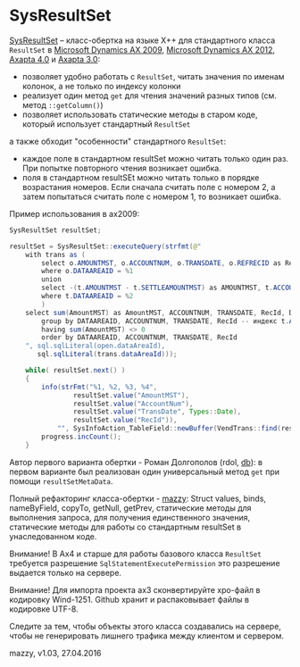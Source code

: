 # SysResultSet

[project]:https://github.com/mazzy-ax/SysResultSet
[license]:https://github.com/mazzy-ax/SysResultSet/blob/master/LICENSE

[SysResultSet][project] &ndash; класс-обертка на языке X++ для стандартного класса `ResultSet` в [Microsoft Dynamics AX 2009](ax2009), [Microsoft Dynamics AX 2012](ax2012), [Axapta 4.0](ax4) и [Axapta 3.0](ax3):

* позволяет удобно работать с `ResultSet`, читать значения по именам колонок, а не только по индексу колонки
* реализует один метод `get` для чтения значений разных типов (см. метод `::getColumn()`)
* позволяет использовать статические методы в старом коде, который использует стандартный `ResultSet`

а также обходит "особенности" стандартного `ResultSet`:

* каждое поле в стандартном resultSet можно читать только один раз. При попытке повторного чтения возникает ошибка.
* поля в стандартном resultSEt можно читать только в порядке возрастания номеров. Если сначала считать поле с номером 2, а затем попытаться считать поле с номером 1, то возникает ошибка.

Пример использования в ax2009:

```java
SysResultSet resultSet;

resultSet = SysResultSet::executeQuery(strfmt(@"
    with trans as (
        select o.AMOUNTMST, o.ACCOUNTNUM, o.TRANSDATE, o.REFRECID as RecId, o.DATAAREAID from VENDTRANSOPEN as o
        where o.DATAAREAID = %1
        union
        select -(t.AMOUNTMST - t.SETTLEAMOUNTMST) as AMOUNTMST, t.ACCOUNTNUM, t.TRANSDATE, t.RECID, t.DATAAREAID from VENDTRANS as t
        where t.DATAAREAID = %2
        )
    select sum(AmountMST) as AmountMST, ACCOUNTNUM, TRANSDATE, RecId, DATAAREAID from trans
        group by DATAAREAID, ACCOUNTNUM, TRANSDATE, RecId -- индекс t.AccountDateIdx, o.AccountDateIdx
        having sum(AmountMST) <> 0
        order by DATAAREAID, ACCOUNTNUM, TRANSDATE, RecId
    ", sql.sqlLiteral(open.dataAreaId),
       sql.sqlLiteral(trans.dataAreaId)));

    while( resultSet.next() )
    {
        info(strFmt("%1, %2, %3, %4",
                resultSet.value("AmountMST"),
                resultSet.value("AccountNum"),
                resultSet.value("TransDate", Types::Date),
                resultSet.value("RecId")),
            "", SysInfoAction_TableField::newBuffer(VendTrans::find(resultSet.value("RecId"))));
        progress.incCount();
    }
```

Автор первого варианта обертки - Роман Долгополов (rdol, [db](http://axforum.info/forums/member.php?u=2836)):
в первом варианте был реализован один универсальный метод `get` при помощи `resultSetMetaData`.

Полный рефакторинг класса-обертки - [mazzy](http://axforum.info/forums/member.php?u=10):
Struct values, binds, nameByField, copyTo, getNull, getPrev,
статические методы для выполнения запроса, для получения единственного значения,
статические методы для работы со стандартным resultSet в унаследованном коде.

Внимание! В Ax4 и старше для работы базового класса `ResultSet` требуется разрешение `SqlStatementExecutePermission`
это разрешение выдается только на сервере.

Внимание! Для импорта проекта ax3 сконвертируйте xpo-файл в кодировку Wind-1251. Github хранит и распаковывает файлы в кодировке UTF-8.

Следите за тем, чтобы объекты этого класса создавались на сервере, чтобы не генерировать лишнего трафика между клиентом и сервером.

mazzy, v1.03, 27.04.2016

